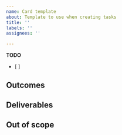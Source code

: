 ```yaml
---
name: Card template
about: Template to use when creating tasks
title: ''
labels: ''
assignees: ''

---
```


**TODO**
- [ ] 

**Outcomes**
- 

**Deliverables**
- 

**Out of scope**
-
